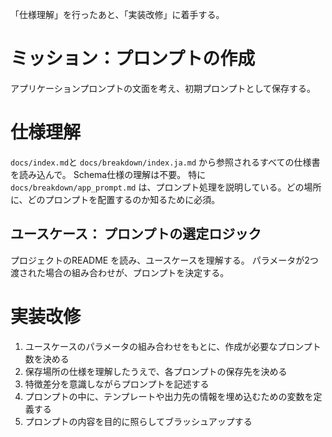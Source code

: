 「仕様理解」を行ったあと、「実装改修」に着手する。

# ミッション：プロンプトの作成
アプリケーションプロンプトの文面を考え、初期プロンプトとして保存する。

# 仕様理解

`docs/index.md`と `docs/breakdown/index.ja.md` から参照されるすべての仕様書を読み込んで。 Schema仕様の理解は不要。
特に `docs/breakdown/app_prompt.md` は、プロンプト処理を説明している。どの場所に、どのプロンプトを配置するのか知るために必須。

## ユースケース： プロンプトの選定ロジック
プロジェクトのREADME を読み、ユースケースを理解する。
パラメータが2つ渡された場合の組み合わせが、プロンプトを決定する。

# 実装改修
1. ユースケースのパラメータの組み合わせをもとに、作成が必要なプロンプト数を決める
2. 保存場所の仕様を理解したうえで、各プロンプトの保存先を決める
3. 特徴差分を意識しながらプロンプトを記述する
4. プロンプトの中に、テンプレートや出力先の情報を埋め込むための変数を定義する
5. プロンプトの内容を目的に照らしてブラッシュアップする

